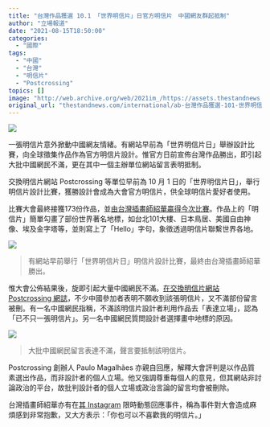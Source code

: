 ```yaml
---
title: "台灣作品獲選 10.1 「世界明信片」日官方明信片　中國網友群起抵制"
author: "立場報道"
date: "2021-08-15T18:50:00"
categories:
  - "國際"
tags:
  - "中國"
  - "台灣"
  - "明信片"
  - "Postcrossing"
topics: []
image: "http://web.archive.org/web/2021im_/https://assets.thestandnews.com/media/photos/pink-16.png"
original_url: "thestandnews.com/international/ab-台灣作品獲選-101-世界明信片日官方明信片-中國網友群起抵制"
---
```

![](http://web.archive.org/web/2021im_/https://assets.thestandnews.com/media/photos/pink-16.png)

一張明信片意外掀動中國網友情緒。有網站早前為「世界明信片日」舉辦設計比賽，向全球徵集作品作為官方明信片設計。惟官方日前宣佈台灣作品勝出，即引起大批中國網民不滿，更在其中一個主辦單位網站留言表明抵制。

交換明信片網站 Postcrossing 等單位早前為 10 月 1 日的「世界明信片日」，舉行明信片設計比賽，獲勝設計會成為大會官方明信片，供全球明信片愛好者使用。

比賽大會最終接獲173份作品，並[由台灣插畫師紹華贏得今次比賽](http://web.archive.org/web/20210815120728/https://worldpostcardday.com/contest#winners)。作品上的「明信片」簡單勾畫了部份世界著名地標，如台北101大樓、日本鳥居、美國自由神像、埃及金字塔等，並則寫上了「Hello」字句，象徵透過明信片聯繫世界各地。

![](http://web.archive.org/web/2021im_/https://assets.thestandnews.com/media/photos/20210815_1.jpg)
> 有網站早前舉行「世界明信片日」明信片設計比賽，最終由台灣插畫師紹華勝出。

惟大會公佈結果後，旋即引起大量中國網民不滿。[在交換明信片網站 Postcrossing 網誌](http://web.archive.org/web/20210815120728/https://www.postcrossing.com/blog/2021/08/14/world-postcard-day-2021-official-postcard)，不少中國參加者表明不願收到該張明信片，又不滿部份留言被刪。有一名中國網民指稱，不滿該明信片設計者利用作品去「表達立場」，認為「已不只一張明信片」。另一名中國網民質問設計者選擇畫中地標的原因。

![](http://web.archive.org/web/2021im_/https://assets.thestandnews.com/media/photos/20210815_2.jpg)
> 大批中國網民留言表達不滿，聲言要抵制該明信片。

Postcrossing 創辦人 Paulo Magalhães 亦親自回應，解釋大會評判是以作品質素選出作品，而非設計者的個人立場。他又強調尊重每個人的意見，但其網站非討論政治的平台，故批判設計者的個人立場或政治言論的留言均會被刪除。

台灣插畫師紹華亦有在[其 Instagram](http://web.archive.org/web/20210815120728/https://www.instagram.com/shao_huaaa/) 限時動態回應事件，稱為事件對大會造成麻煩感到非常抱歉，又大方表示：「你也可以不喜歡我的明信片。」